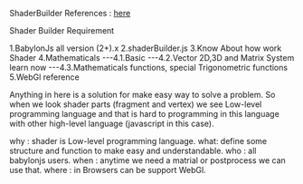 
ShaderBuilder References : <a href='http://cdn.rawgit.com/RNasimiAsl/Extensions/master/ShaderBuilder/Documentation/ShaderBuilderReferences.html.html'>here</a>

Shader Builder Requirement

1.BabylonJs all version (2+).x 
2.shaderBuilder.js
3.Know About how work Shader 
4.Mathematicals
---4.1.Basic
---4.2.Vector 2D,3D and Matrix System learn now
---4.3.Mathematicals functions, special Trigonometric functions
5.WebGl reference


Anything in here is a solution for make easy way to solve a problem. So when we look shader parts (fragment and vertex) we see Low-level programming language and that is hard to programming in this language with other high-level language (javascript in this case).


why : shader is Low-level programming language.
what: define some structure and function to make easy and understandable.
who : all babylonjs users.
when : anytime we need a matrial or postprocess we can use that.
where : in Browsers can be support WebGl.
